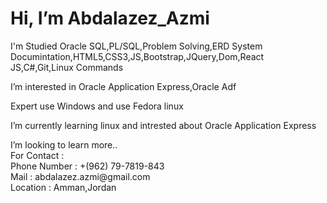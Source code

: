 <!DOCTYPE html>
<html lang="en">
<head>
    <meta charset="UTF-8">
    <meta name="viewport" content="width=device-width, initial-scale=1.0">

</head>
<body>

<h1 style="text-algin: center; font-family: Slabo 27px, serif">
  Hi, I’m Abdalazez_Azmi
</h1>
<p>
  I'm Studied Oracle SQL,PL/SQL,Problem Solving,ERD System Documintation,HTML5,CSS3,JS,Bootstrap,JQuery,Dom,React JS,C#,Git,Linux Commands
</p>
<p>I’m interested in Oracle Application Express,Oracle Adf</p>
    <p>Expert use Windows and use Fedora linux</p>
<p>I’m currently learning linux and intrested about Oracle Application Express</p>
I’m looking to learn more.. <br>
For Contact : <br>
Phone Number : +(962) 79-7819-843 <br>
Mail : abdalazez.azmi@gmail.com <br>
Location : Amman,Jordan
    
</body>
</html>
